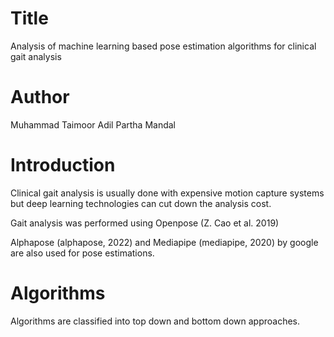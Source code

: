 # Title
Analysis of machine learning based pose estimation algorithms for clinical gait analysis

# Author
Muhammad Taimoor Adil
Partha Mandal

# Introduction
Clinical gait analysis is usually done with expensive motion capture systems but deep learning technologies can cut down the analysis cost.

Gait analysis was performed using Openpose (Z. Cao et al. 2019)

Alphapose (alphapose, 2022) and Mediapipe (mediapipe, 2020) by google are also used for pose estimations.

# Algorithms
Algorithms are classified into top down and bottom down approaches.